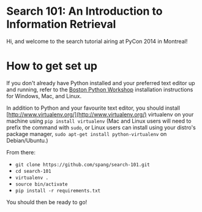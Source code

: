 Search 101: An Introduction to Information Retrieval
====================================================

Hi, and welcome to the search tutorial airing at PyCon 2014 in Montreal!

# How to get set up

If you don't already have Python installed and your preferred text editor
up and running, refer to the [Boston Python
Workshop](https://openhatch.org/wiki/Boston_Python_Workshop_6/Friday)
installation instructions for Windows, Mac, and Linux.

In addition to Python and your favourite text editor, you should install
[http://www.virtualenv.org/](http://www.virtualenv.org/) virtualenv on
your machine using `pip install virtualenv` (Mac and Linux users will need to
prefix the command with `sudo`, or Linux users can install using your distro's
package manager, `sudo apt-get install python-virtualenv` on Debian/Ubuntu.)

From there:

* `git clone https://github.com/spang/search-101.git`
* `cd search-101`
* `virtualenv .`
* `source bin/activate`
* `pip install -r requirements.txt`

You should then be ready to go!
